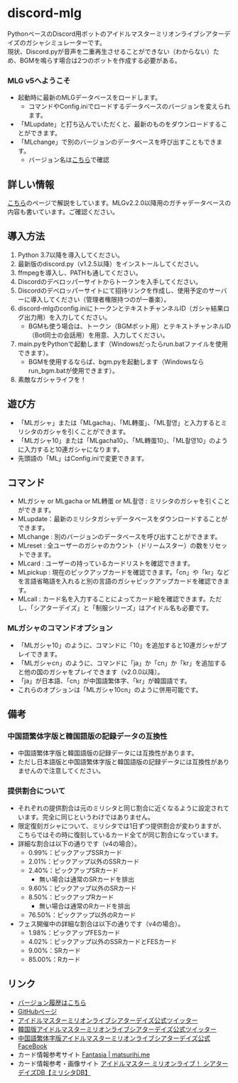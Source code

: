 # discord-mlg
PythonベースのDiscord用ボットのアイドルマスターミリオンライブシアターデイズのガシャシミュレーターです。  
現状、Discord.pyが音声を二重再生させることができない（わからない）ため、BGMを鳴らす場合は2つのボットを作成する必要がある。
  
### MLG v5へようこそ
- 起動時に最新のMLGデータベースをロードします。
  - コマンドやConfig.iniでロードするデータベースのバージョンを変えられます。
- 「MLupdate」と打ち込んでいただくと、最新のものをダウンロードすることができます。
- 「MLchange」で別のバージョンのデータベースを呼び出すこともできます。
  - バージョン名は[こちら](https://hiromin.xyz/content/discordmlg/databaselist.php)で確認
  
## 詳しい情報
[こちら](https://hiromin.xyz/content/discordmlg/)のページで解説をしています。MLGv2.2.0以降用のガチャデータベースの内容も書いています。ご確認ください。  
  
## 導入方法
1. Python 3.7以降を導入してください。
1. 最新版のdiscord.py（v1.2.5以降）をインストールしてください。
1. ffmpegを導入し、PATHも通してください。
1. Discordのデベロッパーサイトからトークンを入手してください。
1. Discordのデベロッパーサイトにて招待リンクを作成し、使用予定のサーバーに導入してください（管理者権限持つのが一番楽）。
1. discord-mlgのconfig.iniにトークンとテキストチャンネルID（ガシャ結果ログ出力用）を入力してください。
    - BGMも使う場合は、トークン（BGMボット用）とテキストチャンネルID（Bot同士の会話用）を用意、入力してください。
1. main.pyをPythonで起動します（Windowsだったらrun.batファイルを使用できます）。
    - BGMを使用するならば、bgm.pyを起動します（Windowsならrun_bgm.batが使用できます）。
1. 素敵なガシャライフを！

## 遊び方
- 「MLガシャ」または「MLgacha」、「ML轉蛋」、「ML촬영」と入力するとミリシタのガシャを引くことができます。  
- 「MLガシャ10」または「MLgacha10」、「ML轉蛋10」、「ML촬영10」のように入力すると10連ガシャになります。
- 先頭語の「ML」はConfig.iniで変更できます。
  
## コマンド
- MLガシャ or MLgacha or ML轉蛋 or ML촬영 : ミリシタのガシャを引くことができます。
- MLupdate：最新のミリシタガシャデータベースをダウンロードすることができます。
- MLchange : 別のバージョンのデータベースを呼び出すことができます。
- MLreset : 全ユーザーのガシャのカウント（ドリームスター）の数をリセットできます。
- MLcard : ユーザーの持っているカードリストを確認できます。
- MLpickup : 現在のピックアップカードを確認できます。「cn」や「kr」などを言語省略語を入れると別の言語のガシャピックアップカードを確認できます。
- MLcall : カード名を入力することによってカード絵を確認できます。ただし、「シアターデイズ」と「制服シリーズ」はアイドル名も必要です。
  
### MLガシャのコマンドオプション  
- 「MLガシャ10」のように、コマンドに「10」を追加すると10連ガシャがプレイできます。  
- 「MLガシャcn」のように、コマンドに「ja」か「cn」か「kr」を追加すると他の国のガシャをプレイできます（v2.0.0以降）。
- 「ja」が日本語、「cn」が中国語繁体字、「kr」が韓国語です。
- これらのオプションは「MLガシャ10cn」のように併用可能です。

## 備考
### 中国語繁体字版と韓国語版の記録データの互換性
- 中国語繁体字版と韓国語版の記録データには互換性があります。
- ただし日本語版と中国語繁体字版と韓国語版の記録データには互換性がありませんので注意してください。
### 提供割合について
- それぞれの提供割合は元のミリシタと同じ割合に近くなるように設定されています。完全に同じというわけではありません。
- 限定復刻ガシャについて、ミリシタでは1日ずつ提供割合が変わりますが、こちらではその時に復刻しているカード全てが同じ割合になっています。
- 詳細な割合は以下の通りです（v4の場合）。
  - 0.99%：ピックアップSSRカード
  - 2.01%：ピックアップ以外のSSRカード
  - 2.40%：ピックアップSRカード
    - 無い場合は通常のSRカードを排出
  - 9.60%：ピックアップ以外のSRカード
  - 8.50%：ピックアップRカード
    - 無い場合は通常のRカードを排出
  - 76.50%：ピックアップ以外のRカード
- フェス開催中の詳細な割合は以下の通りです（v4の場合）。
  - 1.98%：ピックアップFESカード
  - 4.02%：ピックアップ以外のSSRカードとFESカード
  - 9.00%：SRカード
  - 85.00%：Rカード
  
## リンク
- [バージョン履歴はこちら](https://github.com/hiromin0627/discord-mlg/wiki/バージョン履歴)
- [GitHubページ](https://github.com/hiromin0627/discord-mlg)
- [アイドルマスターミリオンライブシアターデイズ公式ツイッター](https://twitter.com/imasml_theater)
- [韓国版アイドルマスターミリオンライブシアターデイズ公式ツイッター](https://twitter.com/imasmltd_kr)
- [中国語繁体字版アイドルマスターミリオンライブシアターデイズ公式FaceBook](https://www.facebook.com/idolmastermlTD.ch/)
- カード情報参考サイト [Fantasia | matsurihi.me](https://mltd.matsurihi.me/)
- カード情報参考・画像サイト [アイドルマスター ミリオンライブ！ シアターデイズDB【ミリシタDB】](https://imas.gamedbs.jp/mlth/)
